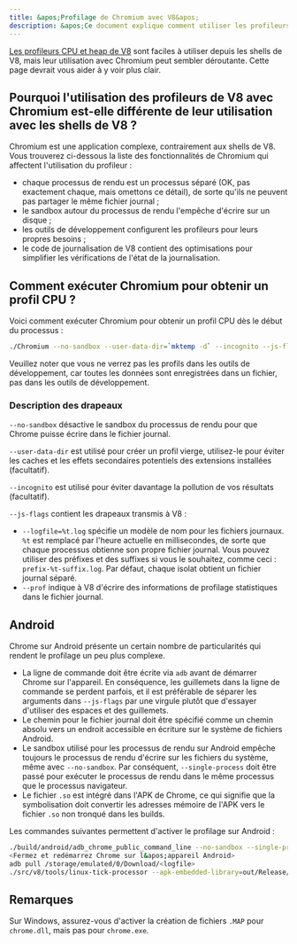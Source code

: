 ```yaml
---
title: &apos;Profilage de Chromium avec V8&apos;
description: &apos;Ce document explique comment utiliser les profileurs CPU et heap de V8 avec Chromium.&apos;
---
```

[Les profileurs CPU et heap de V8](/docs/profile) sont faciles à utiliser depuis les shells de V8, mais leur utilisation avec Chromium peut sembler déroutante. Cette page devrait vous aider à y voir plus clair.

## Pourquoi l&apos;utilisation des profileurs de V8 avec Chromium est-elle différente de leur utilisation avec les shells de V8 ?

Chromium est une application complexe, contrairement aux shells de V8. Vous trouverez ci-dessous la liste des fonctionnalités de Chromium qui affectent l&apos;utilisation du profileur :

- chaque processus de rendu est un processus séparé (OK, pas exactement chaque, mais omettons ce détail), de sorte qu&apos;ils ne peuvent pas partager le même fichier journal ;
- le sandbox autour du processus de rendu l&apos;empêche d&apos;écrire sur un disque ;
- les outils de développement configurent les profileurs pour leurs propres besoins ;
- le code de journalisation de V8 contient des optimisations pour simplifier les vérifications de l&apos;état de la journalisation.

## Comment exécuter Chromium pour obtenir un profil CPU ?

Voici comment exécuter Chromium pour obtenir un profil CPU dès le début du processus :

```bash
./Chromium --no-sandbox --user-data-dir=`mktemp -d` --incognito --js-flags=&apos;--prof&apos;
```

Veuillez noter que vous ne verrez pas les profils dans les outils de développement, car toutes les données sont enregistrées dans un fichier, pas dans les outils de développement.

### Description des drapeaux

`--no-sandbox` désactive le sandbox du processus de rendu pour que Chrome puisse écrire dans le fichier journal.

`--user-data-dir` est utilisé pour créer un profil vierge, utilisez-le pour éviter les caches et les effets secondaires potentiels des extensions installées (facultatif).

`--incognito` est utilisé pour éviter davantage la pollution de vos résultats (facultatif).

`--js-flags` contient les drapeaux transmis à V8 :

- `--logfile=%t.log` spécifie un modèle de nom pour les fichiers journaux. `%t` est remplacé par l&apos;heure actuelle en millisecondes, de sorte que chaque processus obtienne son propre fichier journal. Vous pouvez utiliser des préfixes et des suffixes si vous le souhaitez, comme ceci : `prefix-%t-suffix.log`. Par défaut, chaque isolat obtient un fichier journal séparé.
- `--prof` indique à V8 d&apos;écrire des informations de profilage statistiques dans le fichier journal.

## Android

Chrome sur Android présente un certain nombre de particularités qui rendent le profilage un peu plus complexe.

- La ligne de commande doit être écrite via `adb` avant de démarrer Chrome sur l&apos;appareil. En conséquence, les guillemets dans la ligne de commande se perdent parfois, et il est préférable de séparer les arguments dans `--js-flags` par une virgule plutôt que d&apos;essayer d&apos;utiliser des espaces et des guillemets.
- Le chemin pour le fichier journal doit être spécifié comme un chemin absolu vers un endroit accessible en écriture sur le système de fichiers Android.
- Le sandbox utilisé pour les processus de rendu sur Android empêche toujours le processus de rendu d&apos;écrire sur les fichiers du système, même avec `--no-sandbox`. Par conséquent, `--single-process` doit être passé pour exécuter le processus de rendu dans le même processus que le processus navigateur.
- Le fichier `.so` est intégré dans l&apos;APK de Chrome, ce qui signifie que la symbolisation doit convertir les adresses mémoire de l&apos;APK vers le fichier `.so` non tronqué dans les builds.

Les commandes suivantes permettent d&apos;activer le profilage sur Android :

```bash
./build/android/adb_chrome_public_command_line --no-sandbox --single-process --js-flags=&apos;--logfile=/storage/emulated/0/Download/%t.log,--prof&apos;
<Fermez et redémarrez Chrome sur l&apos;appareil Android>
adb pull /storage/emulated/0/Download/<logfile>
./src/v8/tools/linux-tick-processor --apk-embedded-library=out/Release/lib.unstripped/libchrome.so --preprocess <logfile>
```

## Remarques

Sur Windows, assurez-vous d&apos;activer la création de fichiers `.MAP` pour `chrome.dll`, mais pas pour `chrome.exe`.
